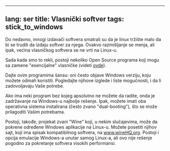 

---
lang: ser
title: Vlasnički softver
tags: stick_to_windows
---

Do nedavno, mnogi izdavači softvera smatrali su da je linux tržište malo da bi se trudili da izdaju softver za njega. Ovakvo razmišljanje se menja, ali ipak, većina vlasničkog softvera se ne vrti na Linux-u.

Sada kada smo to rekli, postoji nekoliko Open Source programa koji mogu sa zamene "esencijalne" vlasničke
(videti <a href="/items/warez">ovde</a>).

Dajte ovim programima šansu: oni često objave Windows verziju, koju možete odmah koristiti. Pogledajte njihove izglede i liste mogućnosti, i da li zadovoljavaju Vaše potrebe.

Ako ima neki program bez kojeg apsolutno ne možete da radite, onda je zadržavanje na Windows-u najbolje rešenje.  Ipak, možete imati oba operativna sistema instalirana (često zvano "dual-booting"), što se može prilagoditi Vašim potrebama.

Postoji, takođe, projekat zvani "Wine" koji, u nekim slučajevima, može da pokrene određene Windows aplikacije na Linux-u.  Možete posetiti njihov sajt, koji ima spisak kompatibilnog softvera, na <a href="http://www.winehq.org">www.wineHQ.org</a>. Postoji i opcija emulacije Windows-a unutar samog Linux-a, ali
ovo nije rešenje pogodno za pokretanje softvera visokih performansi.

